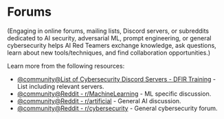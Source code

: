 # Forums

(Engaging in online forums, mailing lists, Discord servers, or subreddits dedicated to AI security, adversarial ML, prompt engineering, or general cybersecurity helps AI Red Teamers exchange knowledge, ask questions, learn about new tools/techniques, and find collaboration opportunities.)

Learn more from the following resources:

- [@community@List of Cybersecurity Discord Servers - DFIR Training](https://www.dfir.training/dfir-groups/discord?category[0]=17&category_children=1) - List including relevant servers.
- [@community@Reddit - r/MachineLearning](https://www.reddit.com/r/MachineLearning/) - ML specific discussion.
- [@community@Reddit - r/artificial](https://www.reddit.com/r/artificial/) - General AI discussion.
- [@community@Reddit - r/cybersecurity](https://www.reddit.com/r/cybersecurity/) - General cybersecurity forum.
